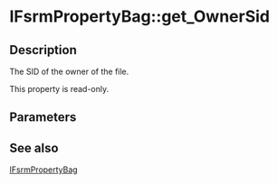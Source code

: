 # IFsrmPropertyBag::get_OwnerSid

## Description

The SID of the owner of the file.

This property is read-only.

## Parameters

## See also

[IFsrmPropertyBag](https://learn.microsoft.com/previous-versions/windows/desktop/api/fsrmpipeline/nn-fsrmpipeline-ifsrmpropertybag)
